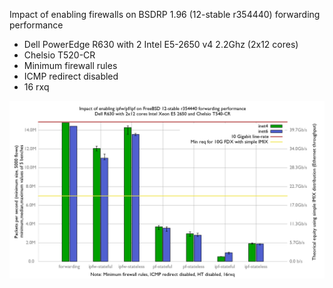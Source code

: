 Impact of enabling firewalls on BSDRP 1.96 (12-stable r354440) forwarding performance
  - Dell PowerEdge R630 with 2 Intel E5-2650 v4 2.2Ghz (2x12 cores)
  - Chelsio T520-CR
  - Minimum firewall rules
  - ICMP redirect disabled
  - 16 rxq

![Impact of enabling firewalls on BSDRP 1.96 forwarding performance](graph.png)
